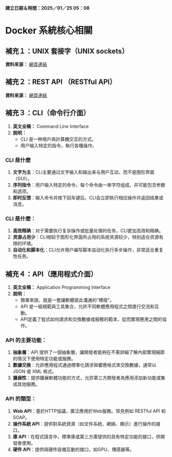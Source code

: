 **建立日期＆時間：2025／01／25 05：08**

# Docker 系統核心相關
## 補充１：UNIX 套接字（UNIX sockets）
**資料來源：** [網頁連結](https://medium.com/@chinhung_liu/work-note-unix-domain-socket-62b42f25ffc2)
## 補充２：REST API （RESTful API）
**資料來源：** [網頁連結](https://aws.amazon.com/tw/what-is/restful-api/)
## 補充３：CLI（命令行介面）

1. **英文全稱：** Command Line Interface
2. **說明：**
	- CLI 是一种用戶與計算機交互的方式。
	- 用户输入特定的指令，執行各種操作。
	
### CLI 是什麼
1. **文字为主**：CLI主要通过文字输入和输出来与用户互动，而不是图形界面（GUI）。
2. **序列指令**：用户输入特定的命令，每个命令由一串字符组成，并可能包含参数和选项。
3. **即时反馈**：输入命令并按下回车键后，CLI会立即执行相应操作并返回结果或消息。

### CLI 是什麼：
1. **高效精确**：对于需要执行复杂操作或批量处理的任务，CLI更加高效和精确。
2. **资源占用少**：CLI相较于图形化界面所占用的系统资源较少，特别适合资源有限的环境。
3. **自动化和脚本化**：CLI允许用户编写脚本自动化执行多步操作，非常适合重复性任务。

## 補充４：API（應用程式介面）

1. **英文全稱：** Application Programming Interface
2. **說明：** 
	- 簡單來說，就是一套讓軟體彼此溝通的“橋樑”。
	- API 是一組規範與工具集合，允許不同軟體應用程式之間進行交流和互動。
	- API定義了程式如何請求和交換數據或服務的範本，從而實現應用之間的協作。

### API 的主要功能：
1. **抽象層**：API 提供了一個抽象層，讓開發者能夠在不需詳細了解內部實現細節的情況下使用特定功能或服務。
2. **數據交換**：允許應用程式通過標準化請求與響應格式來交換數據，通常以 JSON 或 XML 格式。
3. **擴展性**：提供擴展軟體功能的方式，允許第三方開發者為應用添加新功能或集成其他服務。

### API 的類型：
1. **Web API**：基於HTTP協議，廣泛應用於Web服務。常見例如 RESTful API 和 SOAP。
2. **操作系統 API**：提供對系統資源（如文件系統、網絡、顯示）進行操作的接口。
3. **庫 API**：在程式語言中，標準庫或第三方庫提供的具有特定功能的接口，供開發者使用。
4. **硬件 API**：提供與硬件設備互動的接口，如GPU、傳感器等。